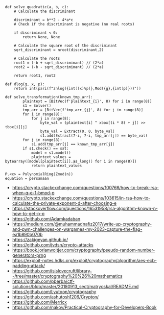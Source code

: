 ```
def solve_quadratic(a, b, c):
    # Calculate the discriminant

    discriminant = b**2 - 4*a*c    
    # Check if the discriminant is negative (no real roots)

    if discriminant < 0:
        return None, None

    # Calculate the square root of the discriminant
    sqrt_discriminant = nroot(discriminant,2)
    
    # Calculate the roots
    root1 = (-b + sqrt_discriminant) // (2*a)
    root2 = (-b - sqrt_discriminant) // (2*a)
    
    return root1, root2
```

```
def dlog(g, x, p):
    return int(pari(f"znlog({int((x)%p)},Mod({g},{int(p)}))"))
```


```
def solve_transformation(known_tmp_arr):
        plaintext = [BitVec(f'plaintext_{i}', 8) for i in range(8)]
        s1 = Solver()
        tmp_arr = [BitVec(f'tmp_arr_{j}', 8) for j in range(8)]
        for i in range(8):
            for j in range(8):
                byte_val = (plaintext[i] ^ xbox[(i * 8) + j]) >> tbox[i][j]
                byte_val = Extract(0, 0, byte_val)
                s1.add(Extract(7-i, 7-i, tmp_arr[j]) == byte_val)
        for j in range(8):
            s1.add(tmp_arr[j] == known_tmp_arr[j])
        if s1.check() == sat:
            model = s1.model()
            plaintext_values = bytearray([model[plaintext[i]].as_long() for i in range(8)])
            return plaintext_values
```


```
P.<x> = PolynomialRing(Zmod(n))
equation = persamaan
```


- https://crypto.stackexchange.com/questions/100766/how-to-break-rsa-when-q-e-1-bmod-p
- https://crypto.stackexchange.com/questions/103615/in-rsa-how-to-calculate-the-private-exponent-d-after-choosing-e
- https://stackoverflow.com/questions/16531958/rsa-algorithm-known-n-how-to-get-p-q
- https://github.com/Adamkadaban
- https://medium.com/@muhammadnafiz2017/write-up-cryptography-and-pwn-challenges-on-wargames-my-2023-capture-the-flag-ea1b890b070b
- https://zakigeyan.github.io/
- https://github.com/jvdsn/crypto-attacks
- https://book.jorianwoltjer.com/cryptography/pseudo-random-number-generators-prng
- https://exploit-notes.hdks.org/exploit/cryptography/algorithm/aes-ecb-padding-attack/
- https://github.com/isislovecruft/library--/tree/master/cryptography%20%26%20mathematics
- https://github.com/pberba/ctf-solutions/blob/master/20180913_sect/matryoskal/README.md
- https://github.com/Lyutoon/cryptography
- https://github.com/ashutosh1206/Crypton/
- https://github.com/Merricx
- https://github.com/nakov/Practical-Cryptography-for-Developers-Book
